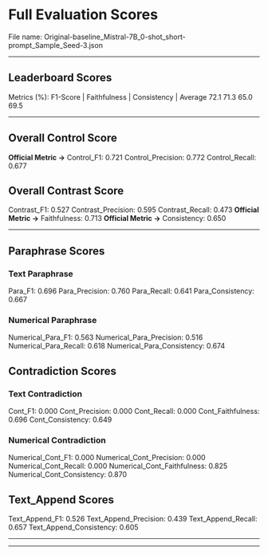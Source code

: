 # Full Evaluation Scores

File name: Original-baseline_Mistral-7B_0-shot_short-prompt_Sample_Seed-3.json


---

## Leaderboard Scores

Metrics (%): F1-Score | Faithfulness | Consistency | Average
                72.1        71.3          65.0        69.5

---

## Overall Control Score

**Official Metric ->** Control_F1: 0.721
Control_Precision: 0.772
Control_Recall: 0.677

## Overall Contrast Score

Contrast_F1: 0.527
Contrast_Precision: 0.595
Contrast_Recall: 0.473
**Official Metric ->** Faithfulness: 0.713
**Official Metric ->** Consistency: 0.650

---


## Paraphrase Scores


### Text Paraphrase

Para_F1: 0.696
Para_Precision: 0.760
Para_Recall: 0.641
Para_Consistency: 0.667


### Numerical Paraphrase

Numerical_Para_F1: 0.563
Numerical_Para_Precision: 0.516
Numerical_Para_Recall: 0.618
Numerical_Para_Consistency: 0.674


## Contradiction Scores


### Text Contradiction

Cont_F1: 0.000
Cont_Precision: 0.000
Cont_Recall: 0.000
Cont_Faithfulness: 0.696
Cont_Consistency: 0.649


### Numerical Contradiction

Numerical_Cont_F1: 0.000
Numerical_Cont_Precision: 0.000
Numerical_Cont_Recall: 0.000
Numerical_Cont_Faithfulness: 0.825
Numerical_Cont_Consistency: 0.870


## Text_Append Scores

Text_Append_F1: 0.526
Text_Append_Precision: 0.439
Text_Append_Recall: 0.657
Text_Append_Consistency: 0.605

---


---

